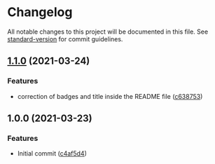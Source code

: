 # Changelog

All notable changes to this project will be documented in this file. See [standard-version](https://github.com/conventional-changelog/standard-version) for commit guidelines.

## [1.1.0](https://github.com/danielcerongrajales/App_bars_top/compare/v1.0.0...v1.1.0) (2021-03-24)


### Features

* correction of badges and title inside the  README file ([c638753](https://github.com/danielcerongrajales/App_bars_top/commit/c63875316df2cf9a314f24dcba018b8532e3ba7e))

## 1.0.0 (2021-03-23)


### Features

* Initial commit ([c4af5d4](https://github.com/danielcerongrajales/App_bars_top/commit/c4af5d43e44f4ca989e4cb116e6770ca82576ce5))
